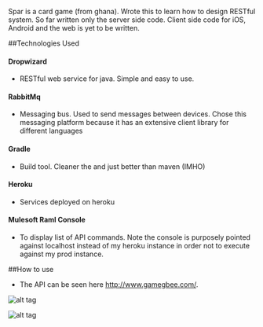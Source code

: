 
Spar is a card game (from ghana). Wrote this to learn how to design RESTful system. So far written only the server side code. Client side code for iOS, Android and the web is yet to be written.

##Technologies Used
#### Dropwizard 
* RESTful web service for java. Simple and easy to use.

#### RabbitMq
* Messaging bus. Used to send messages between devices. Chose this messaging platform because it has an extensive client library for different languages

#### Gradle
* Build tool. Cleaner the and just better than maven (IMHO)

#### Heroku
* Services deployed on heroku

#### Mulesoft Raml Console
* To display list of API commands. Note the console is purposely pointed against localhost instead of my heroku instance in order not to execute against my prod instance.  

##How to use
* The API can be seen here http://www.gamegbee.com/.

![alt tag](https://github.com/npeprah/spar/blob/master/images/SparScreenShot.png)

![alt tag](https://github.com/npeprah/spar/blob/master/images/SparIphone.png)

